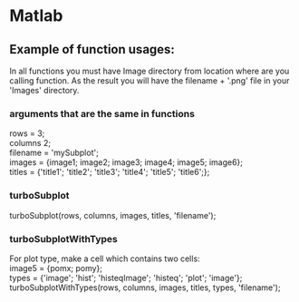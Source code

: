 # Matlab

## Example of function usages:
In all functions you must have Image directory from location where are you calling function. As the result you will have the filename + '.png' file in your 'Images' directory.

### arguments that are the same in functions
rows = 3; <br>
columns 2; <br>
filename = 'mySubplot'; <br>
images = {image1; image2; image3; image4; image5; image6}; <br>
titles = {'title1'; 'title2'; 'title3'; 'title4'; 'title5'; 'title6';};

### turboSubplot
turboSubplot(rows, columns, images, titles, 'filename');

### turboSubplotWithTypes
For plot type, make a cell which contains two cells: <br>
image5 = {pomx; pomy}; <br>
types = {'image'; 'hist'; 'histeqImage'; 'histeq'; 'plot'; 'image'}; <br>
turboSubplotWithTypes(rows, columns, images, titles, types, 'filename');

